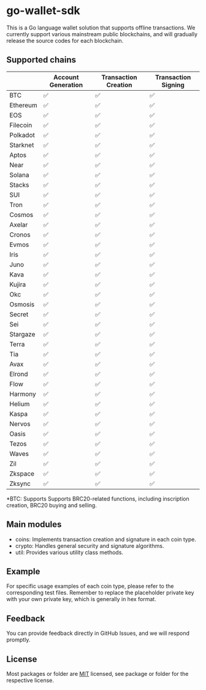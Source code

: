 # go-wallet-sdk

This is a Go language wallet solution that supports offline transactions. We currently support various mainstream public
blockchains, and will gradually release the source codes for each blockchain.

## Supported chains

|          | Account Generation | Transaction Creation | Transaction Signing |
|----------|-------------------|----------------------|---------------------|
| BTC      | ✅                 | ✅                    | ✅                   | 
| Ethereum | ✅                 | ✅                    | ✅                   |
| EOS      | ✅                 | ✅                    | ✅                   |
| Filecoin | ✅                 | ✅                    | ✅                   |
| Polkadot | ✅                 | ✅                    | ✅                   |
| Starknet | ✅                 | ✅                    | ✅                   |
| Aptos    | ✅                 | ✅                    | ✅                   |
| Near     | ✅                 | ✅                    | ✅                   |
| Solana   | ✅                 | ✅                    | ✅                   |
| Stacks   | ✅                 | ✅                    | ✅                   |
| SUI      | ✅                 | ✅                    | ✅                   |
| Tron     | ✅                 | ✅                    | ✅                   |
| Cosmos   | ✅                 | ✅                    | ✅                   |
| Axelar   | ✅                 | ✅                    | ✅                   |
| Cronos   | ✅                 | ✅                    | ✅                   |
| Evmos    | ✅                 | ✅                    | ✅                   |
| Iris     | ✅                 | ✅                    | ✅                   |
| Juno     | ✅                 | ✅                    | ✅                   |
| Kava     | ✅                 | ✅                    | ✅                   |
| Kujira   | ✅                 | ✅                    | ✅                   |
| Okc      | ✅                 | ✅                    | ✅                   |
| Osmosis  | ✅                 | ✅                    | ✅                   |
| Secret   | ✅                 | ✅                    | ✅                   |
| Sei      | ✅                 | ✅                    | ✅                   |
| Stargaze | ✅                 | ✅                    | ✅                   |
| Terra    | ✅                 | ✅                    | ✅                   |
| Tia      | ✅                 | ✅                    | ✅                   |
| Avax     | ✅                 | ✅                    | ✅                   |
| Elrond   | ✅                 | ✅                    | ✅                   |
| Flow     | ✅                 | ✅                    | ✅                   |
| Harmony  | ✅                 | ✅                    | ✅                   |
| Helium   | ✅                 | ✅                    | ✅                   |
| Kaspa    | ✅                 | ✅                    | ✅                   |
| Nervos   | ✅                 | ✅                    | ✅                   |
| Oasis    | ✅                 | ✅                    | ✅                   |
| Tezos    | ✅                 | ✅                    | ✅                   |
| Waves    | ✅                 | ✅                    | ✅                   |
| Zil      | ✅                 | ✅                    | ✅                   |
| Zkspace  | ✅                 | ✅                    | ✅                   |
| Zksync   | ✅                 | ✅                    | ✅                   |

*BTC: Supports Supports BRC20-related functions, including inscription creation, BRC20 buying and selling.

## Main modules

- coins: Implements transaction creation and signature in each coin type.
- crypto: Handles general security and signature algorithms.
- util: Provides various utility class methods.

## Example

For specific usage examples of each coin type, please refer to the corresponding test files. Remember to replace the
placeholder private key with your own private key, which is generally in hex format.

## Feedback

You can provide feedback directly in GitHub Issues, and we will respond promptly.

## License
Most packages or folder are [MIT](<https://github.com/ewhal/go-wallet-sdk/blob/main/LICENSE>) licensed, see package or folder for the respective license.
